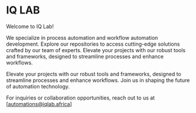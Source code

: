 # IQ LAB
Welcome to IQ Lab! 

We specialize in process automation and workflow automation development. Explore our repositories to access cutting-edge solutions crafted by our team of experts. Elevate your projects with our robust tools and frameworks, designed to streamline processes and enhance workflows. 

Elevate your projects with our robust tools and frameworks, designed to streamline processes and enhance workflows. Join us in shaping the future of automation technology.

For inquiries or collaboration opportunities, reach out to us at [automations@iqlab.africa]
